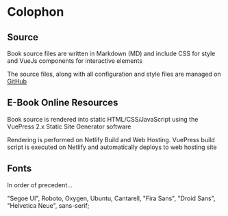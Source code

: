 # Colophon

## Source
Book source files are written in Markdown (MD) and include CSS for style and VueJs components for interactive elements

The source files, along with all configuration and style files are managed on [GitHub](https://github.com/MarkKozel/Comp142-EText.git)

## E-Book Online Resources
Book source is rendered into static HTML/CSS/JavaScript using the VuePress 2.x Static Site Generator software

Rendering is performed on Netlify Build and Web Hosting. VuePress build script is executed on Netlify and automatically deploys to web hosting site

## Fonts
In order of precedent...

"Segoe UI", Roboto, Oxygen, Ubuntu, Cantarell, "Fira Sans", "Droid Sans", "Helvetica Neue", sans-serif;